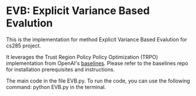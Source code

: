 # EVB: Explicit Variance Based Evalution

This is the implementation for method Explicit Variance Based Evalution for cs285 project.


It leverages the Trust Region Policy Policy Optimization (TRPO) implementation from OpenAI's [baselines](https://github.com/openai/baselines). Please refer to the baselines repo for installation prerequisites and instructions.

The main code in the file EVB.py. To run the code, you can use the following command: python EVB.py in the terminal.

